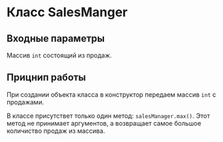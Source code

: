 # Класс SalesManger

## Входные параметры

 Массив `int` состоящий из продаж.

## Прицнип работы

При создании объекта класса в конструктор передаем массив `int` с продажами.

В классе присутствет только один метод:
`salesManager.max()`. 
Этот метод не принимает аргументов, а возвращает самое большое количиство продаж из массива.


